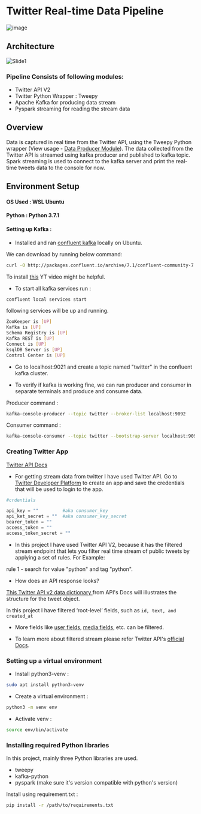 # Twitter Real-time Data Pipeline

![image](https://user-images.githubusercontent.com/73434008/174433559-4d7a1026-333d-4631-baab-5b729664e775.png)

## Architecture



![Slide1](https://user-images.githubusercontent.com/73434008/174433844-e4831e1c-bf6f-4df2-a853-51a10b601951.JPG)





### Pipeline Consists of following modules:

- Twitter API V2
- Twitter Python Wrapper : Tweepy
- Apache Kafka for producing data stream
- Pyspark streaming for reading the stream data


## Overview

Data is captured in real time from the Twitter API, using the Tweepy Python wrapper (View usage - [Data Producer Module](https://github.com/saniauzma/Twitter_Kafka_Pyspark_ETL_Pipeline/blob/main/twitter_kafka_stream_producer.py)). The data collected from the Twitter API is streamed using kafka producer and published to kafka topic. Spark streaming is used to connect to the kafka server and print the real-time tweets data to the console for now.

<!-- ### ETL Flow -->

## Environment Setup

#### OS Used : WSL Ubuntu 
#### Python : Python 3.7.1
#### Setting up Kafka :
- Installed and ran [confluent kafka](https://www.confluent.io/) locally on Ubuntu.

We can download by running below command: 
```sh
curl -O http://packages.confluent.io/archive/7.1/confluent-community-7.1.1.tar.gz
```
To install [this](https://www.youtube.com/watch?v=mdcIdzYHFlw) YT video might be helpful.

- To start all kafka services run : 
```sh
confluent local services start

```
following services will be up and running.
```sh
ZooKeeper is [UP]
Kafka is [UP]
Schema Registry is [UP]
Kafka REST is [UP]
Connect is [UP]
ksqlDB Server is [UP]
Control Center is [UP]
```
- Go to localhost:9021 and create a topic named "twitter" in the confluent kafka cluster.

- To verify if kafka is working fine, we can run producer and consumer in separate terminals and produce and consume data.

Producer command : 
```sh
kafka-console-producer --topic twitter --broker-list localhost:9092
```
Consumer command : 
```sh
kafka-console-consumer --topic twitter --bootstrap-server localhost:9092 --from-beginning
```



### Creating Twitter App

[Twitter API Docs](https://developer.twitter.com/en/docs)

- For getting stream data from twitter I have used Twitter API. Go to [Twitter Developer Platform](https://developer.twitter.com/en) to create an app and save the credentials that will be used to login to the app.


```python
#crdentials

api_key = ""         #aka consumer_key
api_ket_secret = ""  #aka consumer_key_secret
bearer_token = ""
access_token = ""
access_token_secret = ""
```
- In this project I have used Twitter API V2, because it has the filtered stream endpoint that lets you filter real time stream of public tweets by applying a set of rules.
For Example: 

rule 1 - search for value "python" and tag "python".

- How does an API response looks?

[This Twitter API v2 data dictionary ](https://developer.twitter.com/en/docs/twitter-api/data-dictionary/object-model/tweet) from API's Docs will illustrates the structure for the tweet object.

In this project I have filtered ‘root-level’ fields, such as ```id, text, and created_at```

- More fields like [user fields](https://developer.twitter.com/en/docs/twitter-api/data-dictionary/object-model/user), [media fields](https://developer.twitter.com/en/docs/twitter-api/data-dictionary/object-model/media), etc. can be filtered.

- To learn more about filtered stream please refer Twitter API's [official Docs](https://developer.twitter.com/en/docs/twitter-api/tweets/filtered-stream/introduction).
### Setting up a virtual environment 
- Install python3-venv : 
```sh
sudo apt install python3-venv
```
- Create a virtual environment : 
```sh
python3 -m venv env
```
- Activate venv :
```sh
source env/bin/activate
```

### Installing required Python libraries 
In this project, mainly three Python libraries are used.
- tweepy 
- kafka-python
- pyspark (make sure it's version compatible with python's version)

Install using requirement.txt : 
```sh
pip install -r /path/to/requirements.txt
```

















